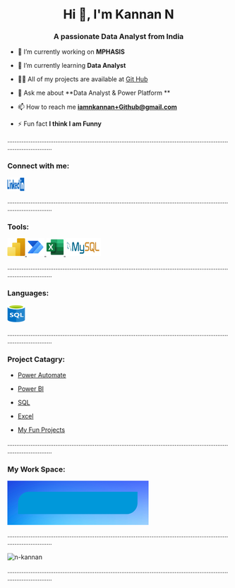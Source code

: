 <h1 align="center">Hi 👋, I'm Kannan N</h1>
<h3 align="center">A passionate Data Analyst from India</h3>

- 🔭 I’m currently working on **MPHASIS**

- 🌱 I’m currently learning **Data Analyst**

- 👨‍💻 All of my projects are available at [Git Hub](https://github.com/N-Kannan) 

- 💬 Ask me about **Data Analyst & Power Platform **

- 📫 How to reach me **iamnkannan+Github@gmail.com**

- ⚡ Fun fact **I think I am Funny**
<P>.....................................................................................................................................................</P>

<h3 align="left">Connect with me:</h3>
<p align="left">
<a href="https://www.linkedin.com/in/iamnkannan/" target="blank"><img align="center" src="https://raw.githubusercontent.com/N-Kannan/N-Kannan/main/icon/LinkedIn_Logo_2013.svg" height="30" width="40" /></a>
</p>

<P>.....................................................................................................................................................</P>

<h3 align="left">Tools:</h3>
<p align="left"> 
<a href="https://powerbi.microsoft.com/" target="_blank" rel="noreferrer"> <img src="https://raw.githubusercontent.com/N-Kannan/N-Kannan/main/icon/Power-BI.svg" alt="Power_BI" width="40" height="40"/> </a>
<a href="https://powerautomate.microsoft.com/" target="_blank" rel="noreferrer"> <img src="https://raw.githubusercontent.com/N-Kannan/N-Kannan/main/icon/Power-Automate.svg" alt="Power_Automate" width="40" height="40"/> </a>
<a href="https://www.microsoft.com/en-in/microsoft-365/excel" target="_blank" rel="noreferrer"> <img src="https://raw.githubusercontent.com/N-Kannan/N-Kannan/main/icon/excel.svg" alt="excel" width="40" height="40"/> </a> 
<a href="https://www.mysql.com/" target="_blank" rel="noreferrer"> <img src="https://raw.githubusercontent.com/N-Kannan/N-Kannan/main/icon/mysqlsvg.svg" alt="mysql" width="80" height="40"/> </a> </p>

<P>.....................................................................................................................................................</P>

<h3 align="left">Languages: </h3>
<p align="left"> 
<a href="https://n-kannan.github.io/N-Kannan/#project-catagry" target="_blank" rel="noreferrer"> <img src="https://raw.githubusercontent.com/N-Kannan/N-Kannan/main/icon/sql.svg" alt="SQL" width="40" height="40"/> </a>
</p>

<P>.....................................................................................................................................................</P>

<h3 align="left">Project Catagry: </h3>

- [Power Automate](https://github.com/N-Kannan#my-work-space)

- [Power BI](https://github.com/N-Kannan#my-work-space)

- [SQL](https://github.com/N-Kannan#my-work-space)

- [Excel](https://github.com/N-Kannan#my-work-space)

- [My Fun Projects](https://github.com/N-Kannan#my-work-space)

<P>.....................................................................................................................................................</P>

<h3 align="left">My Work Space:</h3>

<p align="left">
<a href="https://www.canva.com/templates/?query=button" target="blank"><img align="center" src="icon/Untitled design (1).png" /></a>
</p>


<P>.....................................................................................................................................................</P>


<p><img align="center" src="https://github-readme-stats.vercel.app/api/top-langs?username=n-kannan&show_icons=true&locale=en&layout=compact" alt="n-kannan" /></p>
<P>.....................................................................................................................................................</P>
